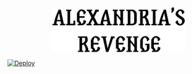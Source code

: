 <p align="center"><a href="#" target="_blank" rel="noopener noreferrer"><img width="300" src="docs/logo.svg" alt="Alexandria's Revenge Logo"></a></p>



[![Deploy](https://www.herokucdn.com/deploy/button.svg)](https://heroku.com/deploy)

